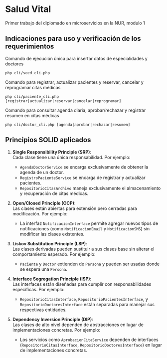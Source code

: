 # Salud Vital
Primer trabajo del diplomado en microservicios en la NUR, modulo 1

## Indicaciones para uso y verificación de los requerimientos

Comando de ejecución única para insertar datos de especialidades y doctores

```
php cli/seed_cli.php

```

Comando para registrar, actualizar pacientes y reservar, cancelar y reprogramar citas médicas

```
php cli/paciente_cli.php [registrar|actualizar|reservar|cancelar|reprogramar]

```

Comando para consultar agenda diaria, aprobar/rechazar y registrar resumen en citas médicas

```
php cli/doctor_cli.php [agenda|aprobar|rechazar|resumen]

```

## Principios SOLID aplicados

1. **Single Responsibility Principle (SRP)**:  
   Cada clase tiene una única responsabilidad. Por ejemplo:
   - `AgendaDoctorService` se encarga exclusivamente de obtener la agenda de un doctor.
   - `RegistroPacienteService` se encarga de registrar y actualizar pacientes.
   - `RepositorioCitasArchivo` maneja exclusivamente el almacenamiento y recuperación de citas médicas.

2. **Open/Closed Principle (OCP)**:  
   Las clases están abiertas para extensión pero cerradas para modificación. Por ejemplo:
   - La interfaz `NotificacionInterface` permite agregar nuevos tipos de notificaciones (como `NotificacionEmail` y `NotificacionSMS`) sin modificar las clases existentes.

3. **Liskov Substitution Principle (LSP)**:  
   Las clases derivadas pueden sustituir a sus clases base sin alterar el comportamiento esperado. Por ejemplo:
   - `Paciente` y `Doctor` extienden de `Persona` y pueden ser usadas donde se espera una `Persona`.

4. **Interface Segregation Principle (ISP)**:  
   Las interfaces están diseñadas para cumplir con responsabilidades específicas. Por ejemplo:
   - `RepositorioCitasInterface`, `RepositorioPacientesInterface`, y `RepositorioDoctoresInterface` están separadas para manejar sus respectivas entidades.

5. **Dependency Inversion Principle (DIP)**:  
   Las clases de alto nivel dependen de abstracciones en lugar de implementaciones concretas. Por ejemplo:
   - Los servicios como `AprobacionCitaService` dependen de interfaces (`RepositorioCitasInterface`, `RepositorioDoctoresInterface`) en lugar de implementaciones concretas.